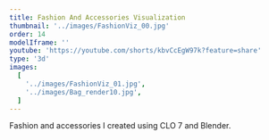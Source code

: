 ```yaml
---
title: Fashion And Accessories Visualization
thumbnail: '../images/FashionViz_00.jpg'
order: 14
modelIframe: ''
youtube: 'https://youtube.com/shorts/kbvCcEgW97k?feature=share'
type: '3d'
images:
  [
    '../images/FashionViz_01.jpg',
    '../images/Bag_render10.jpg',
  ]
---
```


Fashion and accessories I created
using CLO 7 and Blender. 
